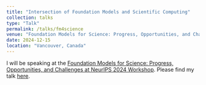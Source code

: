 ```yaml
---
title: "Intersection of Foundation Models and Scientific Computing"
collection: talks
type: "Talk"
permalink: /talks/fm4science
venue: "Foundation Models for Science: Progress, Opportunities, and Challenges, NeurIPS 2024 Workshop"
date: 2024-12-15
location: "Vancouver, Canada"
---
```


I will be speaking at the [Foundation Models for Science: Progress, Opportunities, and Challenges at NeurIPS 2024 Workshop](https://fm-science.github.io/index.html). Please find my talk [here](https://neurips.cc/virtual/2024/107829).
